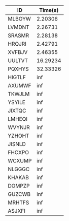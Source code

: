 |ID|Time(s)|
|-|-|
|MLBOYW|2.20306|
|LVMDNT|2.26731|
|SRASMR|2.28138|
|HRQJRI|2.42791|
|XVFBJV|2.46355|
|UULTVT|16.29234|
|PQXHYS|32.33326|
|HIGTLF|inf|
|AXUMWF|inf|
|TKWJLM|inf|
|YSYILE|inf|
|JIXTQC|inf|
|LMHEQI|inf|
|WVYNJR|inf|
|YZHOHT|inf|
|JISNLD|inf|
|FHCXPO|inf|
|WCXUMP|inf|
|NLGGGC|inf|
|KHAKAB|inf|
|DOMPZP|inf|
|GUZCWB|inf|
|MRHTFS|inf|
|ASJXFI|inf|
